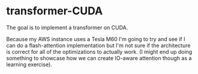 # transformer-CUDA 

The goal is to implement a transformer on CUDA. 

Because my AWS instance uses a Tesla M60 I'm going to try and see if I can do a flash-attention implementation but I'm not sure if the architecture is correct for all of the optimizations to actually work. (I might end up doing something to showcase how we can create IO-aware attention though as a learning exercise). 


